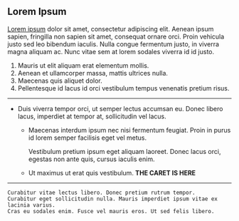 ## Lorem Ipsum

[Lorem ipsum](http://example.com) dolor sit amet, consectetur adipiscing elit. Aenean ipsum sapien, fringilla non sapien sit amet, consequat ornare orci. Proin vehicula justo sed leo bibendum iaculis. Nulla congue fermentum justo, in viverra magna aliquam ac. Nunc vitae sem at lorem sodales viverra id id justo.

1. Mauris ut elit aliquam erat elementum mollis.
2. Aenean et ullamcorper massa, mattis ultrices nulla.
3. Maecenas quis aliquet dolor.
4. Pellentesque id lacus id orci vestibulum tempus venenatis pretium risus.

---

* Duis viverra tempor orci, ut semper lectus accumsan eu.
  Donec libero lacus, imperdiet at tempor at, sollicitudin vel lacus.
  * Maecenas interdum ipsum nec nisi fermentum feugiat.
    Proin in purus id lorem semper facilisis eget vel metus.

    Vestibulum pretium ipsum eget aliquam laoreet.
    Donec lacus orci, egestas non ante quis, cursus iaculis enim.

  * Ut maximus ut erat quis vestibulum.
    **THE CARET IS HERE<caret>**

---

```
Curabitur vitae lectus libero. Donec pretium rutrum tempor. 
Curabitur eget sollicitudin nulla. Mauris imperdiet ipsum vitae ex lacinia varius. 
Cras eu sodales enim. Fusce vel mauris eros. Ut sed felis libero.
```